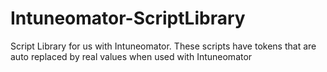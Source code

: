 # Intuneomator-ScriptLibrary
Script Library for us with Intuneomator. These scripts have tokens that are auto replaced by real values when used with Intuneomator
